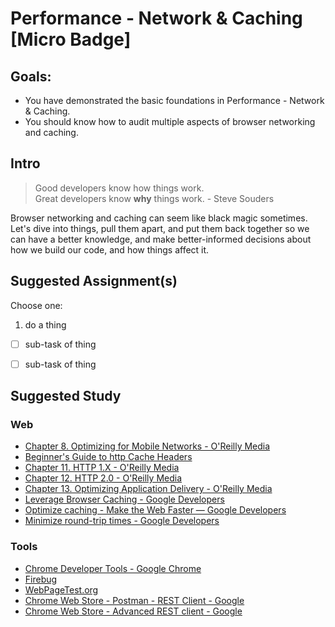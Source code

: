 Performance - Network & Caching [Micro Badge]
=============================================


Goals:
------

- You have demonstrated the basic foundations in Performance - Network & Caching.
- You should know how to audit multiple aspects of browser networking and caching.


Intro
-----

> Good developers know how things work.  
> Great developers know **why** things work. - Steve Souders

Browser networking and caching can seem like black magic sometimes. Let's dive into things, pull them apart, and put them back together so we can have a better knowledge, and make better-informed decisions about how we build our code, and how things affect it.


Suggested Assignment(s)
--------------------

Choose one:

1) do a thing
  - [ ] sub-task of thing
  - [ ] sub-task of thing



Suggested Study
---------------

### Web
- [Chapter 8. Optimizing for Mobile Networks - O&#39;Reilly Media](http://chimera.labs.oreilly.com/books/1230000000545/ch08.html)
- [Beginner's Guide to http Cache Headers](http://www.mobify.com/blog/beginners-guide-to-http-cache-headers/)
- [Chapter 11. HTTP 1.X - O&#39;Reilly Media](http://chimera.labs.oreilly.com/books/1230000000545/ch11.html)
- [Chapter 12. HTTP 2.0 - O&#39;Reilly Media](http://chimera.labs.oreilly.com/books/1230000000545/ch12.html)
- [Chapter 13. Optimizing Application Delivery - O&#39;Reilly Media](http://chimera.labs.oreilly.com/books/1230000000545/ch13.html)
- [Leverage Browser Caching - Google Developers](https://developers.google.com/speed/docs/insights/LeverageBrowserCaching)
- [Optimize caching - Make the Web Faster — Google Developers](https://developers.google.com/speed/docs/best-practices/caching)
- [Minimize round-trip times - Google Developers](https://developers.google.com/speed/docs/best-practices/rtt)


### Tools
- [Chrome Developer Tools - Google Chrome](https://developer.chrome.com/devtools/)
- [Firebug](http://getfirebug.com/)
- [WebPageTest.org](http://webpagetest.org)
- [Chrome Web Store - Postman - REST Client - Google](https://chrome.google.com/webstore/detail/postman-rest-client/fdmmgilgnpjigdojojpjoooidkmcomcm)
- [Chrome Web Store - Advanced REST client - Google](https://chrome.google.com/webstore/detail/advanced-rest-client/hgmloofddffdnphfgcellkdfbfbjeloo)

